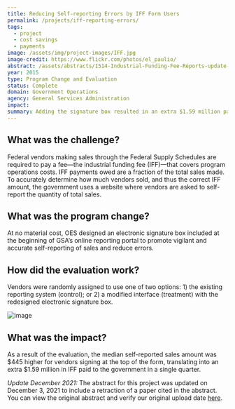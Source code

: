 ```yaml
---
title: Reducing Self-reporting Errors by IFF Form Users
permalink: /projects/iff-reporting-errors/
tags:
  - project
  - cost savings
  - payments
image: /assets/img/project-images/IFF.jpg
image-credit: https://www.flickr.com/photos/el_paulio/
abstract: /assets/abstracts/1514-Industrial-Funding-Fee-Reports-update-dec2021.pdf
year: 2015
type: Program Change and Evaluation
status: Complete
domain: Government Operations
agency: General Services Administration
impact:
summary: Adding the signature box resulted in an extra $1.59 million paid to government by vendors.
---
```

## What was the challenge?

Federal vendors making sales through the Federal Supply Schedules are required to pay a fee—the industrial funding fee (IFF)—that covers program operations costs. IFF payments owed are a fraction of the total sales made. To accurately determine how much vendors sold, and thus the correct IFF amount, the government uses a website where vendors are asked to self-report the quantity of total sales. 

## What was the program change?

At no material cost, OES designed an electronic signature box included at the beginning of GSA’s online reporting portal to promote vigilant and accurate self-reporting of sales and reduce errors.

## How did the evaluation work?

Vendors were randomly assigned to use one of two options: 1) the existing reporting system (control); or 2) a modified interface (treatment) with the redesigned electronic signature box.

![image]({{site.baseurl}}/assets/img/project-images/1514-image.png)

## What was the impact?

As a result of the evaluation, the median self-reported sales amount was $445 higher for vendors signing at the top of the form, translating into an extra $1.59 million in IFF paid to the government in a single quarter.

*Update December 2021:* The abstract for this project was updated on December 3, 2021 to include a retraction of a paper cited in the abstract. You can view the original abstract and verify our original upload date [here](https://github.com/gsa-oes/office-of-evaluation-sciences/blob/master/assets/abstracts/1514-Industrial-Funding-Fee-Reports.pdf).
